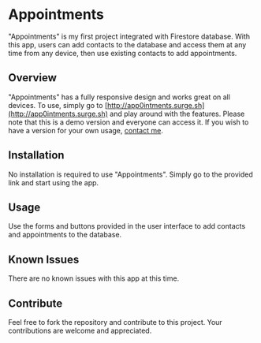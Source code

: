 # Appointments

"Appointments" is my first project integrated with Firestore database. With this app, users can add contacts to the database and access them at any time from any device, then use existing contacts to add appointments.

## Overview

"Appointments" has a fully responsive design and works great on all devices. To use, simply go to [http://app0intments.surge.sh](http://app0intments.surge.sh) and play around with the features. Please note that this is a demo version and everyone can access it. If you wish to have a version for your own usage, [contact me](mailto:k.chylinski82@gmail.com).

## Installation

No installation is required to use "Appointments". Simply go to the provided link and start using the app.

## Usage

Use the forms and buttons provided in the user interface to add contacts and appointments to the database.

## Known Issues

There are no known issues with this app at this time.

## Contribute

Feel free to fork the repository and contribute to this project. Your contributions are welcome and appreciated.
